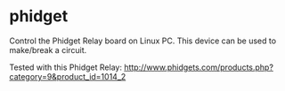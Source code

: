 phidget
=======

Control the Phidget Relay board on Linux PC.
This device can be used to make/break a circuit.

Tested with this Phidget Relay:
http://www.phidgets.com/products.php?category=9&product_id=1014_2
